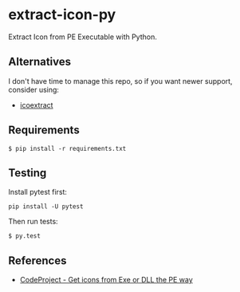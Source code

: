 extract-icon-py
===============

Extract Icon from PE Executable with Python.

Alternatives
------------

I don't have time to manage this repo, so if you want newer support, consider using:

* [icoextract](https://github.com/jlu5/icoextract)

Requirements
------------

```
$ pip install -r requirements.txt
```

Testing
-------

Install pytest first:

```
pip install -U pytest
```

Then run tests:

```
$ py.test
```

References
----------
* [CodeProject - Get icons from Exe or DLL the PE way](http://www.codeproject.com/Articles/9303/Get-icons-from-Exe-or-DLL-the-PE-way)
